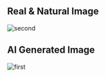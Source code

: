 <h2> Real & Natural Image </h2> 

![second](https://github.com/user-attachments/assets/e2d75b5c-9d7c-481b-8867-cf1a4e37d26d)

<h2> AI Generated Image </h2>

![first](https://github.com/user-attachments/assets/9f3d66f9-c43e-4f5f-8e30-8dbf79124ea4)
